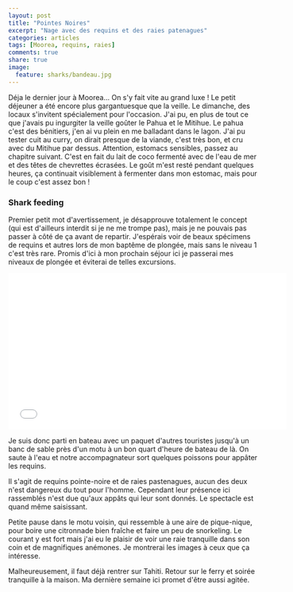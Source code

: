 ```yaml
---
layout: post
title: "Pointes Noires"
excerpt: "Nage avec des requins et des raies patenagues"
categories: articles
tags: [Moorea, requins, raies]
comments: true
share: true
image:
  feature: sharks/bandeau.jpg
---
```


Déja le dernier jour à Moorea... On s'y fait vite au grand luxe !
Le petit déjeuner a été encore plus gargantuesque que la veille. Le dimanche, des locaux s'invitent spécialement pour l'occasion. J'ai pu, en plus de tout ce que j'avais pu ingurgiter la veille goûter le Pahua et le Mitihue. Le pahua c'est des bénitiers, j'en ai vu plein en me balladant dans le lagon. J'ai pu tester cuit au curry, on dirait presque de la viande, c'est très bon, et cru avec du Mitihue par dessus. Attention, estomacs sensibles, passez au chapitre suivant. C'est en fait du lait de coco fermenté avec de l'eau de mer et des têtes de chevrettes écrasées. Le goût m'est resté pendant quelques heures, ça continuait visiblement à fermenter dans mon estomac, mais pour le coup c'est assez bon !

### Shark feeding

Premier petit mot d'avertissement, je désapprouve totalement le concept (qui est d'ailleurs interdit si je ne me trompe pas), mais je ne pouvais pas passer à côté de ça avant de repartir. J'espérais voir de beaux spécimens de requins et autres lors de mon baptême de plongée, mais sans le niveau 1 c'est très rare. Promis d'ici à mon prochain séjour ici je passerai mes niveaux de plongée et éviterai de telles excursions.

<iframe width="560" height="315" src="//www.youtube.com/embed/Kvvjqw7B6JQ" frameborder="0"> </iframe>

Je suis donc parti en bateau avec un paquet d'autres touristes jusqu'à un banc de sable près d'un motu à un bon quart d'heure de bateau de là. On saute à l'eau et notre accompagnateur sort quelques poissons pour appâter les requins.

Il s'agit de requins pointe-noire et de raies pastenagues, aucun des deux n'est dangereux du tout pour l'homme. Cependant leur présence ici rassemblés n'est due qu'aux appâts qui leur sont donnés. Le spectacle est quand même saisissant.

Petite pause dans le motu voisin, qui ressemble à une aire de pique-nique, pour boire une citronnade bien fraîche et faire un peu de snorkeling. Le courant y est fort mais j'ai eu le plaisir de voir une raie tranquille dans son coin et de magnifiques anémones. Je montrerai les images à ceux que ça intéresse.

Malheureusement, il faut déjà rentrer sur Tahiti. Retour sur le ferry et soirée tranquille à la maison. Ma dernière semaine ici promet d'être aussi agitée.